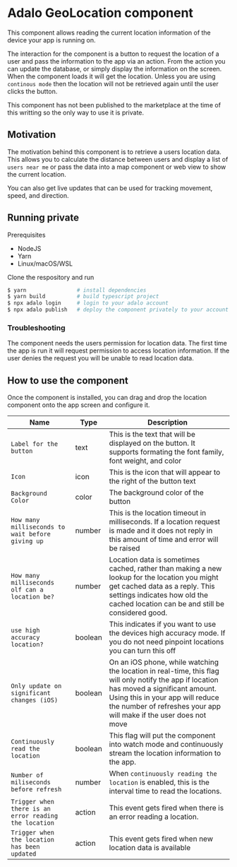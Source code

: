 # Adalo GeoLocation component

This component allows reading the current location information of the device your app is running on.

The interaction for the component is a button to request the location of a user and pass the information to the app via an action. From the action you can update the database, or simply display the information on the screen. When the component loads it will get the location. Unless you are using `continous mode` then the location will not be retrieved again until the user clicks the button.

This component has not been published to the marketplace at the time of this writting so the only way to use it is private.

## Motivation

The motivation behind this component is to retrieve a users location data. This allows you to calculate the distance between users and display a list of `users near me` or pass the data into a map component or web view to show the current location.

You can also get live updates that can be used for tracking movement, speed, and direction.

## Running private

Prerequisites

- NodeJS
- Yarn
- Linux/macOS/WSL

Clone the respository and run
``` bash
$ yarn                # install dependencies
$ yarn build          # build typescript project
$ npx adalo login     # login to your adalo account
$ npx adalo publish   # deploy the component privately to your account
```

### Troubleshooting

The component needs the users permission for location data. The first time the app is run it will request permission to access location information. If the user denies the request you will be unable to read location data.

## How to use the component

Once the component is installed, you can drag and drop the location component onto the app screen and configure it.

| Name | Type | Description |
| --- | --- | --- |
| `Label for the button` | text | This is the text that will be displayed on the button. It supports formating the font family, font weight, and color |
| `Icon` | icon | This is the icon that will appear to the right of the button text |
| `Background Color` | color | The background color of the button |
| `How many milliseconds to wait before giving up` | number | This is the location timeout in milliseconds. If a location request is made and it does not reply in this amount of time and error will be raised |
| `How many milliseconds olf can a location be?` | number | Location data is sometimes cached, rather than making a new lookup for the location you might get cached data as a reply. This settings indicates how old the cached location can be and still be considered good. |
| `use high accuracy location?` | boolean | This indicates if you want to use the devices high accuracy mode. If you do not need pinpoint locations you can turn this off |
| `Only update on significant changes (iOS)` | boolean | On an iOS phone, while watching the location in real-time, this flag will only notify the app if location has moved a significant amount. Using this in your app will reduce the number of refreshes your app will make if the user does not move |
| `Continuously read the location` | boolean | This flag will put the component into watch mode and continuously stream the location information to the app. |
| `Number of miliseconds before refresh` | number | When `continuously reading the location` is enabled, this is the interval time to read the locations.
| `Trigger when there is an error reading the location` | action | This event gets fired when there is an error reading a location.
| `Trigger when the location has been updated` | action | This event gets fired when new location data is available |


